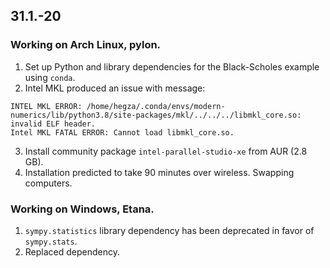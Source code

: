 ## 31.1.-20
### Working on Arch Linux, pylon.
1. Set up Python and library dependencies for the Black-Scholes example using `conda`.
2. Intel MKL produced an issue with message:
```
INTEL MKL ERROR: /home/hegza/.conda/envs/modern-numerics/lib/python3.8/site-packages/mkl/../../../libmkl_core.so: invalid ELF header.
Intel MKL FATAL ERROR: Cannot load libmkl_core.so.
```
3. Install community package `intel-parallel-studio-xe` from AUR (2.8 GB).
4. Installation predicted to take 90 minutes over wireless. Swapping computers.

### Working on Windows, Etana.
1. `sympy.statistics` library dependency has been deprecated in favor of `sympy.stats`.
2. Replaced dependency.
